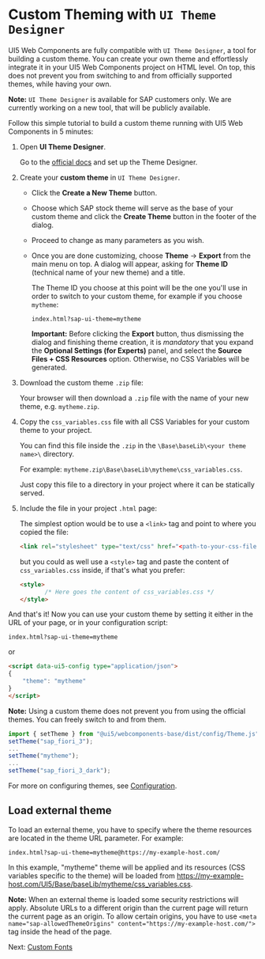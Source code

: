 # Custom Theming with `UI Theme Designer`

UI5 Web Components are fully compatible with `UI Theme Designer`, a tool for building a custom theme. You can create your own theme and effortlessly integrate it in your UI5 Web Components project on HTML level. On top, this does not prevent you from switching to and from officially supported themes, while having your own.

<b>Note:</b> `UI Theme Designer` is available for SAP customers only. We are currently working on a new tool, that will be publicly available.

Follow this simple tutorial to build a custom theme running with UI5 Web Components in 5 minutes:

1. Open **UI Theme Designer**.

   Go to the [official docs](https://help.sap.com/viewer/09f6818d8e064537973102d6289e2aca/Cloud/en-US/935325fb130d41449362181fb6020dd0.html) and set up the Theme Designer.

2. Create your **custom theme** in `UI Theme Designer`.

    - Click the **Create a New Theme** button.

    - Choose which SAP stock theme will serve as the base of your custom theme and click the **Create Theme** button in the footer of the dialog.

    - Proceed to change as many parameters as you wish.

    - Once you are done customizing, choose **Theme** -> **Export** from the main menu on top. A dialog will appear,
      asking for **Theme ID** (technical name of your new theme) and a title.

      The Theme ID you choose at this point will be the one you'll use in order to switch to your custom theme, for example if you choose `mytheme`:

      `index.html?sap-ui-theme=mytheme`

      **Important:** Before clicking the **Export** button, thus dismissing the dialog and finishing theme creation,
      it is *mandatory* that you expand the **Optional Settings (for Experts)** panel, and select the **Source Files + CSS Resources** option.
      Otherwise, no CSS Variables will be generated.

3. Download the custom theme `.zip` file:

   Your browser will then download a `.zip` file with the name of your new theme, e.g. `mytheme.zip`.

4. Copy the `css_variables.css` file with all CSS Variables for your custom theme to your project.

   You can find this file inside the `.zip` in the `\Base\baseLib\<your theme name>\` directory.

   For example: `mytheme.zip\Base\baseLib\mytheme\css_variables.css`.

   Just copy this file to a directory in your project where it can be statically served.

5. Include the file in your project `.html` page:

   The simplest option would be to use a `<link>` tag and point to where you copied the file:

   ```html
   <link rel="stylesheet" type="text/css" href="<path-to-your-css-file>/css_variables.css">
   ```

   but you could as well use a `<style>` tag and paste the content of `css_variables.css` inside,
   if that's what you prefer:

   ```html
   <style>
          /* Here goes the content of css_variables.css */
   </style>
   ```

And that's it! Now you can use your custom theme by setting it either in the URL of your page,
or in your configuration script:

`index.html?sap-ui-theme=mytheme`

or

```html
<script data-ui5-config type="application/json">
{
	"theme": "mytheme"
}
</script>
```

**Note:** Using a custom theme does not prevent you from using the official themes. You can freely switch to and from them.

```js
import { setTheme } from "@ui5/webcomponents-base/dist/config/Theme.js";
setTheme("sap_fiori_3");
...
setTheme("mytheme");
...
setTheme("sap_fiori_3_dark");
```

For more on configuring themes, see [Configuration](../2-advanced/01-configuration.md).

## Load external theme
To load an external theme, you have to specify where the theme resources are located in the theme URL parameter. For example:
```
index.html?sap-ui-theme=mytheme@https://my-example-host.com/
```

In this example, "mytheme" theme will be applied and its resources (CSS variables specific to the theme) will be loaded from https://my-example-host.com/UI5/Base/baseLib/mytheme/css_variables.css.

**Note:** When an external theme is loaded some security restrictions will apply. Absolute URLs to a different origin than the current page will return the current page as an origin. To allow certain origins, you have to use `<meta name="sap-allowedThemeOrigins" content="https://my-example-host.com/">` tag inside the head of the page.

Next: [Custom Fonts](./02-fonts.md)
